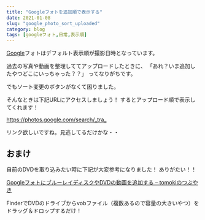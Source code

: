 ```yaml
---
title: "Googleフォトを追加順で表示する"
date: 2021-01-08
slug: "google_photo_sort_uploaded"
category: blog
tags: [googleフォト,日常,表示順]
---
```

<p><a class="keyword" href="http://d.hatena.ne.jp/keyword/Google">Google</a>フォトはデフォルト表示順が撮影日時となっています。</p>

<p>過去の写真や動画を整理しててアップロードしたときに、
「あれ？いま追加したやつどこにいっちゃった？？」
ってなりがちです。</p>

<p>でもソート変更のボタンがなくて困りました。</p>

<p>そんなときは下記URLにアクセスしましょう！
するとアップロード順で表示してくれます！</p>

<p><a href="https://photos.google.com/search/_tra_">https://photos.google.com/search/_tra_</a></p>

<p>リンク欲しいですね。見逃してるだけかな・・</p>

<h2>おまけ</h2>

<p>自前のDVDを取り込みたい時に下記が大変参考になりました！
ありがたい！！</p>

<p><a href="https://tomoki1970.net/blog/google-photo-bluray-dvd/">Google&#x30D5;&#x30A9;&#x30C8;&#x306B;&#x30D6;&#x30EB;&#x30FC;&#x30EC;&#x30A4;&#x30C7;&#x30A3;&#x30B9;&#x30AF;&#x3084;DVD&#x306E;&#x52D5;&#x753B;&#x3092;&#x8FFD;&#x52A0;&#x3059;&#x308B; &ndash; tomoki&#x306E;&#x3064;&#x3076;&#x3084;&#x304D;</a></p>

<p>FinderでDVDのドライブからvobファイル（複数あるので容量の大きいやつ）をドラッグ＆ドロップするだけ！</p>

